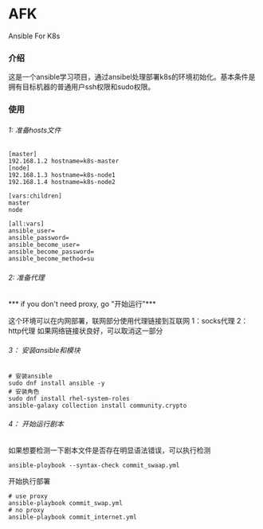 # AFK
Ansible For K8s

### 介绍
  这是一个ansible学习项目，通过ansibel处理部署k8s的环境初始化。基本条件是拥有目标机器的普通用户ssh权限和sudo权限。

### 使用

######  1: 准备hosts文件
 ```shell
[master]
192.168.1.2 hostname=k8s-master
[node]
192.168.1.3 hostname=k8s-node1
192.168.1.4 hostname=k8s-node2

[vars:children]
master
node

[all:vars]
ansible_user=
ansible_password=
ansible_become_user=
ansible_become_password=
ansible_become_method=su
```

###### 2: 准备代理
*** if you don't need proxy, go "开始运行"***

这个环境可以在内网部署，联网部分使用代理链接到互联网
1：socks代理
2：http代理
如果网络链接状良好，可以取消这一部分

###### 3： 安装ansible和模块

```shell
# 安装ansible
sudo dnf install ansible -y 
# 安装角色
sudo dnf install rhel-system-roles
ansible-galaxy collection install community.crypto
```

###### 4： 开始运行剧本

  如果想要检测一下剧本文件是否存在明显语法错误，可以执行检测
```shell
ansible-ploybook --syntax-check commit_swaap.yml
```
开始执行部署
```shell
# use proxy
ansible-playbook commit_swap.yml
# no proxy
ansible-playbook commit_internet.yml
```




